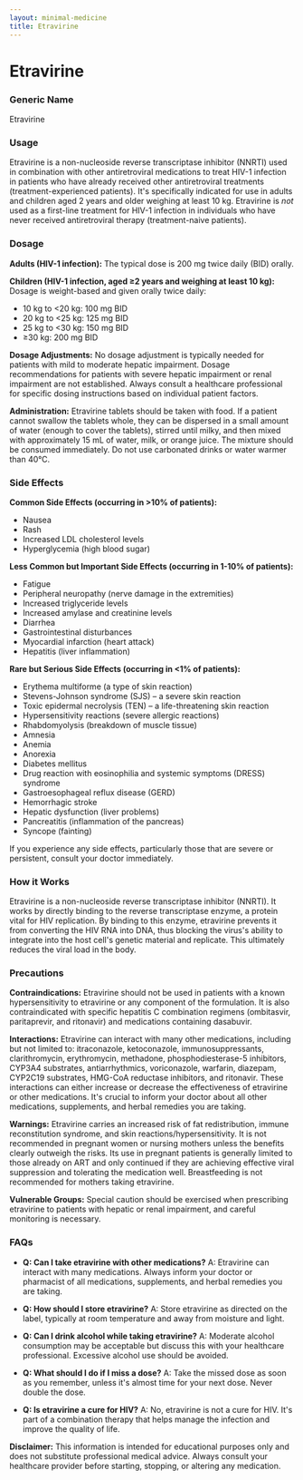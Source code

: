 ```yaml
---
layout: minimal-medicine
title: Etravirine
---
```


# Etravirine
### Generic Name
Etravirine

### Usage
Etravirine is a non-nucleoside reverse transcriptase inhibitor (NNRTI) used in combination with other antiretroviral medications to treat HIV-1 infection in patients who have already received other antiretroviral treatments (treatment-experienced patients).  It's specifically indicated for use in adults and children aged 2 years and older weighing at least 10 kg.  Etravirine is *not* used as a first-line treatment for HIV-1 infection in individuals who have never received antiretroviral therapy (treatment-naive patients).

### Dosage

**Adults (HIV-1 infection):** The typical dose is 200 mg twice daily (BID) orally.

**Children (HIV-1 infection, aged ≥2 years and weighing at least 10 kg):**  Dosage is weight-based and given orally twice daily:

* 10 kg to <20 kg: 100 mg BID
* 20 kg to <25 kg: 125 mg BID
* 25 kg to <30 kg: 150 mg BID
* ≥30 kg: 200 mg BID

**Dosage Adjustments:**  No dosage adjustment is typically needed for patients with mild to moderate hepatic impairment.  Dosage recommendations for patients with severe hepatic impairment or renal impairment are not established.  Always consult a healthcare professional for specific dosing instructions based on individual patient factors.


**Administration:** Etravirine tablets should be taken with food. If a patient cannot swallow the tablets whole, they can be dispersed in a small amount of water (enough to cover the tablets), stirred until milky, and then mixed with approximately 15 mL of water, milk, or orange juice.  The mixture should be consumed immediately. Do not use carbonated drinks or water warmer than 40°C.


### Side Effects

**Common Side Effects (occurring in >10% of patients):**

* Nausea
* Rash
* Increased LDL cholesterol levels
* Hyperglycemia (high blood sugar)

**Less Common but Important Side Effects (occurring in 1-10% of patients):**

* Fatigue
* Peripheral neuropathy (nerve damage in the extremities)
* Increased triglyceride levels
* Increased amylase and creatinine levels
* Diarrhea
* Gastrointestinal disturbances
* Myocardial infarction (heart attack)
* Hepatitis (liver inflammation)

**Rare but Serious Side Effects (occurring in <1% of patients):**

* Erythema multiforme (a type of skin reaction)
* Stevens-Johnson syndrome (SJS) – a severe skin reaction
* Toxic epidermal necrolysis (TEN) – a life-threatening skin reaction
* Hypersensitivity reactions (severe allergic reactions)
* Rhabdomyolysis (breakdown of muscle tissue)
* Amnesia
* Anemia
* Anorexia
* Diabetes mellitus
* Drug reaction with eosinophilia and systemic symptoms (DRESS) syndrome
* Gastroesophageal reflux disease (GERD)
* Hemorrhagic stroke
* Hepatic dysfunction (liver problems)
* Pancreatitis (inflammation of the pancreas)
* Syncope (fainting)


If you experience any side effects, particularly those that are severe or persistent, consult your doctor immediately.


### How it Works

Etravirine is a non-nucleoside reverse transcriptase inhibitor (NNRTI).  It works by directly binding to the reverse transcriptase enzyme, a protein vital for HIV replication. By binding to this enzyme, etravirine prevents it from converting the HIV RNA into DNA, thus blocking the virus's ability to integrate into the host cell's genetic material and replicate. This ultimately reduces the viral load in the body.

### Precautions

**Contraindications:** Etravirine should not be used in patients with a known hypersensitivity to etravirine or any component of the formulation. It is also contraindicated with specific hepatitis C combination regimens (ombitasvir, paritaprevir, and ritonavir) and medications containing dasabuvir.

**Interactions:** Etravirine can interact with many other medications, including but not limited to:  itraconazole, ketoconazole, immunosuppressants, clarithromycin, erythromycin, methadone, phosphodiesterase-5 inhibitors, CYP3A4 substrates, antiarrhythmics, voriconazole, warfarin, diazepam, CYP2C19 substrates, HMG-CoA reductase inhibitors, and ritonavir.  These interactions can either increase or decrease the effectiveness of etravirine or other medications.  It's crucial to inform your doctor about all other medications, supplements, and herbal remedies you are taking.

**Warnings:**  Etravirine carries an increased risk of fat redistribution, immune reconstitution syndrome, and skin reactions/hypersensitivity.  It is not recommended in pregnant women or nursing mothers unless the benefits clearly outweigh the risks.  Its use in pregnant patients is generally limited to those already on ART and only continued if they are achieving effective viral suppression and tolerating the medication well. Breastfeeding is not recommended for mothers taking etravirine.

**Vulnerable Groups:**  Special caution should be exercised when prescribing etravirine to patients with hepatic or renal impairment, and careful monitoring is necessary.

### FAQs

* **Q: Can I take etravirine with other medications?** A:  Etravirine can interact with many medications. Always inform your doctor or pharmacist of all medications, supplements, and herbal remedies you are taking.

* **Q: How should I store etravirine?** A: Store etravirine as directed on the label, typically at room temperature and away from moisture and light.

* **Q: Can I drink alcohol while taking etravirine?** A:  Moderate alcohol consumption may be acceptable but discuss this with your healthcare professional. Excessive alcohol use should be avoided.

* **Q:  What should I do if I miss a dose?** A:  Take the missed dose as soon as you remember, unless it's almost time for your next dose.  Never double the dose.

* **Q: Is etravirine a cure for HIV?** A: No, etravirine is not a cure for HIV. It's part of a combination therapy that helps manage the infection and improve the quality of life.

**Disclaimer:** This information is intended for educational purposes only and does not substitute professional medical advice. Always consult your healthcare provider before starting, stopping, or altering any medication.
